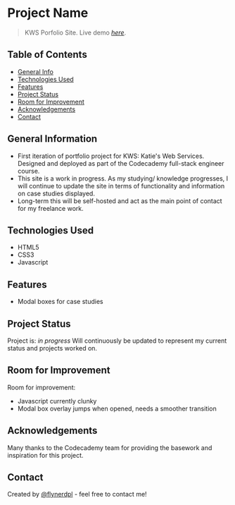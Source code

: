 # Project Name
> KWS Porfolio Site.
> Live demo [_here_](https://katie-ws.github.io/kws-portfolio/). 
## Table of Contents
* [General Info](#general-information)
* [Technologies Used](#technologies-used)
* [Features](#features)
* [Project Status](#project-status)
* [Room for Improvement](#room-for-improvement)
* [Acknowledgements](#acknowledgements)
* [Contact](#contact)
## General Information
- First iteration of portfolio project for KWS: Katie's Web Services. Designed and deployed as part of the Codecademy full-stack engineer course.
- This site is a work in progress. As my studying/ knowledge progresses, I will continue to update the site in terms of functionality and information on case studies displayed.
- Long-term this will be self-hosted and act as the main point of contact for my freelance work.
## Technologies Used
- HTML5
- CSS3
- Javascript
## Features
- Modal boxes for case studies
## Project Status
Project is: _in progress_ 
Will continuously be updated to represent my current status and projects worked on.
## Room for Improvement
Room for improvement:
- Javascript currently clunky 
- Modal box overlay jumps when opened, needs a smoother transition
## Acknowledgements
Many thanks to the Codecademy team for providing the basework and inspiration for this project.
## Contact
Created by [@flynerdpl](https://github.com/katie-ws) - feel free to contact me!
